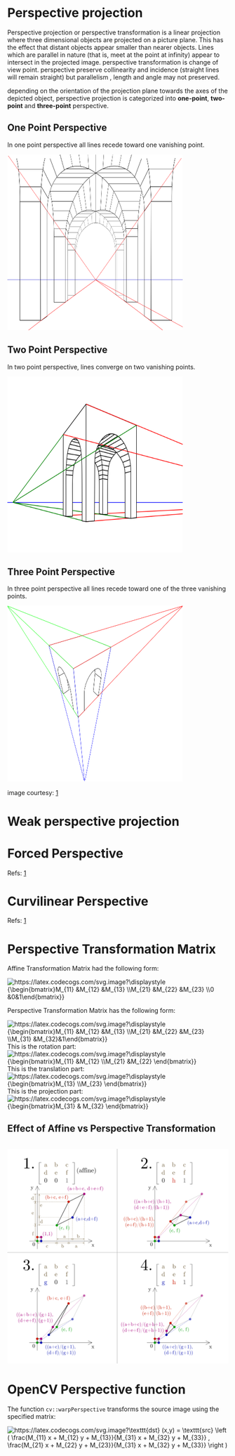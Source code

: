 # Perspective projection

Perspective projection or perspective transformation is a linear projection where three dimensional objects are projected on a picture plane. This has the effect that distant objects appear smaller than nearer objects. Lines which are parallel in nature (that is, meet at the point at infinity) appear to intersect in the projected image. 
perspective transformation is change of view point. perspective preserve collinearity and incidence (straight lines will remain straight) but parallelism , length and angle may not preserved.



depending on the orientation of the projection plane towards the axes of the depicted object, perspective projection is categorized into **one-point**, **two-point** and **three-point** perspective.

## One Point Perspective
In one point perspective all lines recede toward one vanishing point.

<img src="images/one-point-perspective.svg" width="400" height="400"/>  

## Two Point Perspective
In two point perspective, lines converge on two vanishing points.
 
<img src="images/two-point-perspective.svg" width="400" height="400"/>  


## Three Point Perspective
In three point perspective all lines recede toward one of the three vanishing points.

<img src="images/three-point-perspective.svg" width="400" height="400"/>  

image courtesy: [1](https://en.wikipedia.org/wiki/3D_projection)



# Weak perspective projection

# Forced Perspective

Refs: [1](https://en.wikipedia.org/wiki/Forced_perspective)


# Curvilinear Perspective


Refs: [1](https://en.wikipedia.org/wiki/Curvilinear_perspective)


# Perspective Transformation Matrix

Affine Transformation Matrix had the following form:
<br/>

<img src="https://latex.codecogs.com/svg.image?\displaystyle&space;{\begin{bmatrix}M_{11}&space;&M_{12}&space;&M_{13}&space;\\M_{21}&space;&M_{22}&space;&M_{23}&space;\\0&space;&0&1\end{bmatrix}}" title="https://latex.codecogs.com/svg.image?\displaystyle {\begin{bmatrix}M_{11} &M_{12} &M_{13} \\M_{21} &M_{22} &M_{23} \\0 &0&1\end{bmatrix}}" />  

Perspective Transformation Matrix has the following form:

<img src="https://latex.codecogs.com/svg.image?\displaystyle&space;{\begin{bmatrix}M_{11}&space;&M_{12}&space;&M_{13}&space;\\M_{21}&space;&M_{22}&space;&M_{23}&space;\\M_{31}&space;&M_{32}&1\end{bmatrix}}" title="https://latex.codecogs.com/svg.image?\displaystyle {\begin{bmatrix}M_{11} &M_{12} &M_{13} \\M_{21} &M_{22} &M_{23} \\M_{31} &M_{32}&1\end{bmatrix}}" />  


<br/>
This is the rotation part:
<br/>

<img src="https://latex.codecogs.com/svg.image?\displaystyle&space;{\begin{bmatrix}M_{11}&space;&M_{12}&space;&space;\\M_{21}&space;&M_{22}&space;&space;\end{bmatrix}}" title="https://latex.codecogs.com/svg.image?\displaystyle {\begin{bmatrix}M_{11} &M_{12} \\M_{21} &M_{22} \end{bmatrix}}" />


<br/>
This is the translation part:
<br/>


<img src="https://latex.codecogs.com/svg.image?\displaystyle&space;{\begin{bmatrix}M_{13}&space;\\M_{23}&space;&space;&space;\end{bmatrix}}" title="https://latex.codecogs.com/svg.image?\displaystyle {\begin{bmatrix}M_{13} \\M_{23} \end{bmatrix}}" />


<br/>
This is the projection part:
<br/>

<img src="https://latex.codecogs.com/svg.image?\displaystyle&space;{\begin{bmatrix}M_{31}&space;&&space;M_{32}&space;&space;&space;\end{bmatrix}}" title="https://latex.codecogs.com/svg.image?\displaystyle {\begin{bmatrix}M_{31} & M_{32} \end{bmatrix}}" />





## Effect of Affine vs Perspective Transformation
<br/>

<img src="images/affine_perspective_transformation_matrix.svg" />


# OpenCV Perspective function
The function `cv::warpPerspective` transforms the source image using the specified matrix:


<img src="https://latex.codecogs.com/svg.image?\texttt{dst}&space;(x,y)&space;=&space;\texttt{src}&space;\left&space;(&space;\frac{M_{11}&space;x&space;&plus;&space;M_{12}&space;y&space;&plus;&space;M_{13}}{M_{31}&space;x&space;&plus;&space;M_{32}&space;y&space;&plus;&space;M_{33}}&space;,&space;\frac{M_{21}&space;x&space;&plus;&space;M_{22}&space;y&space;&plus;&space;M_{23}}{M_{31}&space;x&space;&plus;&space;M_{32}&space;y&space;&plus;&space;M_{33}}&space;\right&space;)" title="https://latex.codecogs.com/svg.image?\texttt{dst} (x,y) = \texttt{src} \left ( \frac{M_{11} x + M_{12} y + M_{13}}{M_{31} x + M_{32} y + M_{33}} , \frac{M_{21} x + M_{22} y + M_{23}}{M_{31} x + M_{32} y + M_{33}} \right )" />
